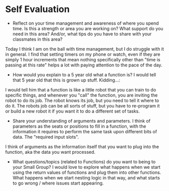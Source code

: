 # Self Evaluation

- Reflect on your time management and awareness of where you spend time. Is this a strength or area you are working on? What support do you need in this area? And/or, what tips do you have to share with your classmates in this area?

Today I think I am on the ball with time management, but I do struggle with it in general. I find that setting timers on my phone or watch, even if they are simply 1 hour increments that mean nothing specifically other than "time is passing at this rate" helps a lot with paying attention to the pace of the day.
- How would you explain to a 5 year old what a function is?
I would tell that 5 year old that this is grown up stuff. Kidding...:

I would tell him that a function is like a little robot that you can train to do specific things, and whenever you "call" the function, you are inviting the robot to do its job. 
The robot knows its job, but you need to tell it where to do it.
The robots job can be all sorts of stuff, but you have to re-program it or build a new robot it if you want it to do a different set of tasks.
- Share your understanding of arguments and parameters.
I think of parameters as the seats or positions to fill in a function, with the information it requires to perform the same task upon different bits of data. The "required input slots".

I think of arguments as the information itself that you want to plug into the function, aka the data you want processed.

- What questions/topics (related to Functions) do you want to being to your Small Group?
I would love to explore what happens when we start using the return values of functions and plug them into other functions. What happens when we start nesting logic in that way, and what starts to go wrong / where issues start appearing.